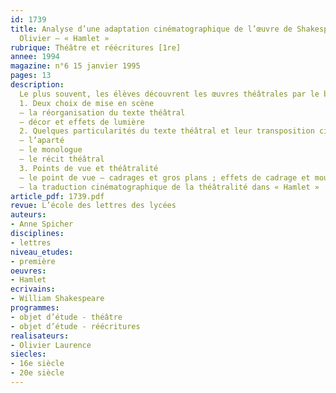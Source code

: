 ```yaml
---
id: 1739
title: Analyse d’une adaptation cinématographique de l’œuvre de Shakespeare. Laurence
  Olivier – « Hamlet » 
rubrique: Théâtre et réécritures [1re]
annee: 1994
magazine: n°6 15 janvier 1995
pages: 13
description: 
  Le plus souvent, les élèves découvrent les œuvres théâtrales par le biais d’une adaptation cinématographique ou télévisuelle. Sont-ils pour autant plus familiarisés avec le langage du film qu’avec celui du théâtre, plus aptes à en percevoir et à en analyser les codes et les modes de fonctionnement ?
  1. Deux choix de mise en scène
  – la réorganisation du texte théâtral
  – décor et effets de lumière
  2. Quelques particularités du texte théâtral et leur transposition cinématographique
  – l’aparté
  – le monologue
  – le récit théâtral
  3. Points de vue et théâtralité
  – le point de vue – cadrages et gros plans ; effets de cadrage et mouvements de caméra
  – la traduction cinématographique de la théâtralité dans « Hamlet »
article_pdf: 1739.pdf
revue: L’école des lettres des lycées
auteurs:
- Anne Spicher
disciplines:
- lettres
niveau_etudes:
- première
oeuvres:
- Hamlet
ecrivains:
- William Shakespeare
programmes:
- objet d’étude - théâtre
- objet d’étude - réécritures
realisateurs:
- Olivier Laurence
siecles:
- 16e siècle
- 20e siècle
---
```


